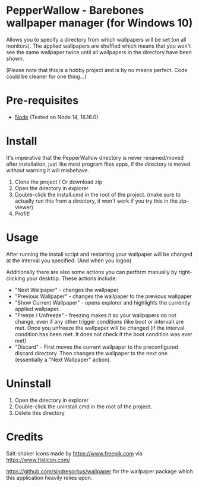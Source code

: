 # PepperWallow - Barebones wallpaper manager (for Windows 10)
Allows you to specify a directory from which wallpapers will be set (on all monitors).
The applied wallpapers are shuffled which means that you won't see the same wallpaper twice until all wallpapers in the directory have been shown. 

(Please note that this is a hobby project and is by no means perfect. Code could be cleaner for one thing...)

# Pre-requisites
- [Node](https://nodejs.org/en/download/) (Tested on Node 14, 16.16.0)

# Install
It's imperative that the PepperWallow directory is never renamed/moved after installation, just like most program files apps, if the directory is moved without warning it will misbehave.

1. Clone the project / Or download zip
2. Open the directory in explorer
3. Double-click the install.cmd in the root of the project. (make sure to actually run this from a directory, it won't work if you try this in the zip-viewer)
4. Profit!

# Usage
After running the install script and restarting your wallpaper will be changed at the interval you specified. (And when you logon)

Additionally there are also some actions you can perform manually by right-clicking your desktop.
These actions include:
- "Next Wallpaper" - changes the wallpaper
- "Previous Wallpaper" - changes the wallpaper to the previous wallpaper
- "Show Current Wallpaper" - opens explorer and highlights the currently applied wallpaper.
- "Freeze / Unfreeze" - freezing makes it so your wallpapers do not change, even if any other trigger conditions (like boot or interval) are met. Once you unfreeze the wallpaper will be changed (if the interval condition has been met. It does not check if the boot condition was ever met)
- "Discard" - First moves the current wallpaper to the preconfigured discard directory. Then changes the wallpaper to the next one (essentially a "Next Wallpaper" action).

# Uninstall
1. Open the directory in explorer
2. Double-click the uninstall.cmd in the root of the project.
3. Delete this directory

# Credits
Salt-shaker icons made by https://www.freepik.com via https://www.flaticon.com/

https://github.com/sindresorhus/wallpaper for the wallpaper package which this application heavily relies upon.
